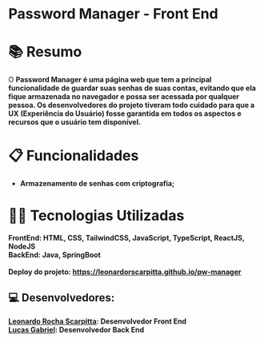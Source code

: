 # Password Manager - Front End

# 📚 Resumo
O <b>Password Manager<b> é uma página web que tem a principal funcionalidade de guardar suas senhas de suas contas, evitando que ela fique armazenada no navegador e possa ser acessada por qualquer pessoa. Os desenvolvedores do projeto tiveram todo cuidado para que a UX (Experiência do Usuário) fosse garantida em todos os aspectos e recursos que o usuário tem disponível.

# 📋 Funcionalidades
- Armazenamento de senhas com criptografia;

# 👨‍💻 Tecnologias Utilizadas
<b>FrontEnd</b>: HTML, CSS, TailwindCSS, JavaScript, TypeScript, ReactJS, NodeJS
<br>
<b>BackEnd</b>: Java, SpringBoot
<br>
<br>
Deploy do projeto: https://leonardorscarpitta.github.io/pw-manager

## 💻 Desenvolvedores:

[Leonardo Rocha Scarpitta](https://github.com/leonardorscarpitta): Desenvolvedor Front End 
<br>
[Lucas Gabriel](https://github.com/lggmoreira): Desenvolvedor Back End
